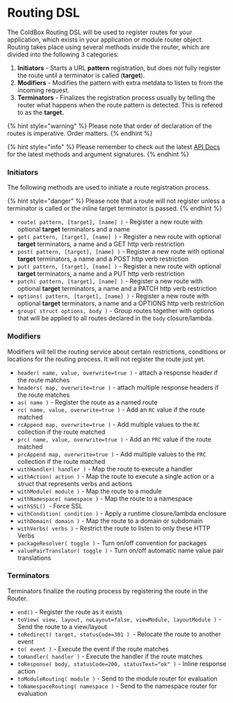 # Routing DSL

The ColdBox Routing DSL will be used to register routes for your application, which exists in your application or module router object.  Routing takes place using several methods inside the router, which are divided into the following 3 categories:

1. **Initiators** - Starts a URL **pattern** registration, but does not fully register the route until a terminator is called \(**target**\).
2. **Modifiers** - Modifies the pattern with extra metdata to listen to from the incoming request.
3. **Terminators** - Finalizes the registration process usually by telling the router what happens when the route pattern is detected. This is refered to as the **target.**

{% hint style="warning" %}
Please note that order of declaration of the routes is imperative.  Order matters.
{% endhint %}

{% hint style="info" %}
Please remember to check out the latest [API Docs](http://apidocs.ortussolutions.com/coldbox/current) for the latest methods and argument signatures.
{% endhint %}

### Initiators

The following methods are used to initiate a route registration process. 

{% hint style="danger" %}
Please note that a route will not register unless a terminator is called or the inline target terminator is passed.
{% endhint %}

* `route( pattern, [target], [name] )` - Register a new route with optional **target** terminators and a name
* `get( pattern, [target], [name] )` - Register a new route with optional **target** terminators, a name and a GET http verb restriction
* `post( pattern, [target], [name] )` - Register a new route with optional **target** terminators, a name and a POST http verb restriction
* `put( pattern, [target], [name] )` - Register a new route with optional **target** terminators, a name and a PUT http verb restriction
* `patch( pattern, [target], [name] )` - Register a new route with optional **target** terminators, a name and a PATCH http verb restriction
* `options( pattern, [target], [name] )` - Register a new route with optional **target** terminators, a name and a OPTIONS http verb restriction
* `group( struct options, body )` - Group routes together with options that will be applied to all routes declared in the `body` closure/lambda.

### Modifiers

Modifiers will tell the routing service about certain restrictions, conditions or locations for the routing process.  It will not register the route just yet.

* `header( name, value, overwrite=true )` - attach a response header if the route matches
* `headers( map, overwrite=true )` - attach multiple response headers if the route matches
* `as( name )` - Register the route as a named route
* `rc( name, value, overwrite=true )` - Add an `RC` value if the route matched
* `rcAppend map, overwrite=true )` - Add multiple values to the `RC` collection if the route matched
* `prc( name, value, overwrite=true )` - Add an `PRC` value if the route matched
* `prcAppend map, overwrite=true )` - Add multiple values to the `PRC` collection if the route matched
* `withHandler( handler )` - Map the route to execute a handler
* `withAction( action )` - Map the route to execute a single action or a struct that represents verbs and actions
* `withModule( module )` - Map the route to a module
* `withNamespace( namespace )` - Map the route to a namespace
* `withSSL() `- Force SSL
* `withCondition( condition )` - Apply a runtime closure/lambda enclosure
* `withDomain( domain )` - Map the route to a domain or subdomain
* `withVerbs( verbs )` - Restrict the route to listen to only these HTTP Verbs
* `packageResolver( toggle )` - Turn on/off convention for packages
* `valuePairTranslator( toggle )` - Turn on/off automatic name value pair translations

### Terminators

Terminators finalize the routing process by registering the route in the Router.

* `end()` - Register the route as it exists
* `toView( view, layout, noLayout=false, viewModule, layoutModule )` - Send the route to a view/layout 
* `toRedirect( target, statusCode=301 ) `- Relocate the route to another event
* `to( event )` - Execute the event if the route matches
* `toHandler( handler )` - Execute the handler if the route matches
* `toResponse( body, statusCode=200, statusText="ok" )` - Inline response action
* `toModuleRouting( module )` - Send to the module router for evaluation
* `toNamespaceRouting( namespace )` - Send to the namespace router for evaluation



